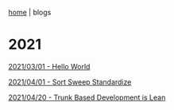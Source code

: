 [home](./index) | blogs

# 2021

[2021/03/01 - Hello World ](./2021/helloWorld)

[2021/04/01 - Sort Sweep Standardize ](./2021/sortSweepStandardize)

[2021/04/20 - Trunk Based Development is Lean ](./2021/trunkBasedDevelopment/summary)